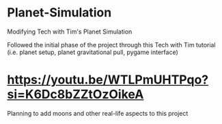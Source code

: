 # Planet-Simulation
Modifying Tech with Tim's Planet Simulation

Followed the initial phase of the project through this Tech with Tim tutorial (i.e. planet setup, planet gravitational pull, pygame interface)

# https://youtu.be/WTLPmUHTPqo?si=K6Dc8bZZtOzOikeA


Planning to add moons and other real-life aspects to this project
